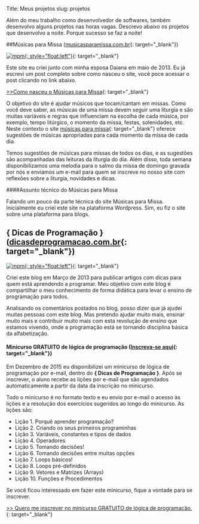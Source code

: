 Title: Meus projetos
slug: projetos

Além do meu trabalho como desenvolvedor de softwares, 
também desenvolvo alguns projetos nas horas vagas.
Descrevo abaixo os projetos que desenvolvo a noite. 
Porque sucesso se faz a noite!

##Músicas para Missa ([musicasparamissa.com.br](http://musicasparamissa.com.br/){: target="\_blank"})

[![mpm](https://dm8sjho5caga5.cloudfront.net/images/logo/logoMpM-300x223.png){: style="float:left"}](http://musicasparamissa.com.br/){: target="\_blank"}

Este site eu criei junto com minha esposa Daiana em maio de 2013. 
Eu já escrevi um post completo sobre como nasceu o site, 
você poce acessar o post clicando no link abaixo.

[>>Como nasceu o Músicas para Missa](http://blog.musicasparamissa.com.br/como-nasceu-o-musicas-para-missa/){: target="\_blank"}

O objetivo do site é ajudar músicos que tocam/cantam em missas.
Como você deve saber, as músicas de uma missa devem seguir uma liturgia
e são muitas variáveis e regras que influenciam na escolha de cada música, 
por exemplo, tempo litúrgico, o momento da missa, festas, solenidades, etc. 
Neste contexto o site [músicas para missa](http://musicasparamissa.com.br){: target="\_blank"}
oferece sugestões de músicas apropriadas para cada momento da missa de cada dia.

Temos sugestões de músicas para missas de todos os dias, 
e as sugestões são acompanhadas das leituras da liturgia do dia.
Além disso, toda semana disponibilizamos uma melodia para o salmo da missa de domingo
gravada por nós e enviamos um e-mail para quem se inscreve no nosso site
com reflexões sobre a liturgia, novidades e dicas.

####Assunto técnico do Músicas para Missa

Falando um pouco da parte técnica do site Músicas para Missa. 
Inicialmente eu criei este site na plataforma Wordpress. 
Sim, eu fiz o site sobre uma plataforma para blogs.

## { Dicas de Programação } ([dicasdeprogramacao.com.br](http://dicasdeprogramacao.com.br/){: target="\_blank"})

[![mpm](http://www.dicasdeprogramacao.com.br/wp-content/uploads/2013/03/Logo2.png){: style="float:left"}](http://dicasdeprogramacao.com.br/){: target="\_blank"}

Criei este blog em Março de 2013 para publicar artigos 
com dicas para quem está aprendendo a programar.
Meu objetivo com este blog é compartilhar o meu conhecimento de forma didática
para levar o ensino de programação para todos.

Analisando os comentários postados no blog, 
posso dizer que já ajudei muitas pessoas com este blog. 
Mas pretendo ajudar muito mais, ensinar muito mais 
e contribuir muito mais com esta revolução de ensino que estamos vivendo, 
onde a programação está se tornando disciplina básica da alfabetização.

#### Minicurso GRATUITO de lógica de programação ([Inscreva-se aqui](http://www.dicasdeprogramacao.com.br/minicurso-logica-de-programacao/){: target="\_blank"})

Em Dezembro de 2015 eu disponibilizei um minicurso de lógica de programação
por e-mail, dentro do **{ Dicas de Programação }**. 
Após se inscrever, o aluno recebe as lições por e-mail que são agendados automaticamente
a partir da data da inscrição no minicurso.

Todo o minicurso é no formato texto e eu envio por e-mail o acesso às lições 
e a resolução dos exercícios sugeridos ao longo do minicurso. As lições são:

* Lição 1. Porquê aprender programação?
* Lição 2. Criando os seus primeiros programinhas
* Lição 3. Variáveis, constantes e tipos de dados
* Lição 4. Operadores
* Lição 5. Tomando decisões!
* Lição 6. Tomando decisões entre muitas opções
* Lição 7. Loops básicos!
* Lição 8. Loops pré-definidos
* Lição 9. Vetores e Matrizes (Arrays)
* Lição 10. Funções e Procedimentos

Se você ficou interessado em fazer este minicurso,
fique a vontade para se inscrever.

[>> Quero me inscrever no minicurso GRATUITO de lógica de programação.](http://www.dicasdeprogramacao.com.br/minicurso-logica-de-programacao/){: target="\_blank"}

